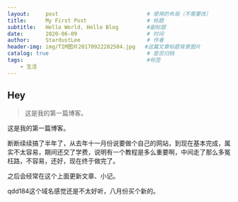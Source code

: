 ```yaml
---
layout:     post                            # 使用的布局（不需要改）
title:      My First Post                   # 标题 
subtitle:   Hello World, Hello Blog         #副标题
date:       2020-06-09                      # 时间
author:     StardustLee                     # 作者
header-img: img/TIM图片20170922202504.jpg   #这篇文章标题背景图片
catalog: true                               # 是否归档
tags:                                       #标签
    - 生活
---
```


## Hey
>这是我的第一篇博客。

这是我的第一篇博客。

断断续续搞了半年了，从去年十一月份说要做个自己的网站，到现在基本完成，属实不太容易，期间还交了学费，说明有一个教程是多么重要啊，中间走了那么多冤枉路，不容易，还好，现在终于做完了。

之后会经常在这个上面更新文章、小记。

qdd184这个域名感觉还是不太好听，八月份买个新的。
